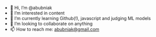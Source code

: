 - 👋 Hi, I’m @abubniak
- 👀 I’m interested in content
- 🌱 I’m currently learning Github(!), javascript and judging ML models
- 💞️ I’m looking to collaborate on anything
- 📫 How to reach me: abubniak@gmail.com

<!---
abubniak/abubniak is a ✨ special ✨ repository because its `README.md` (this file) appears on your GitHub profile.
You can click the Preview link to take a look at your changes.
--->
